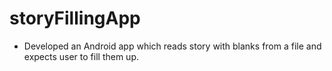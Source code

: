 # storyFillingApp
- Developed an Android app which reads story with blanks from a file and expects user to fill them up.
